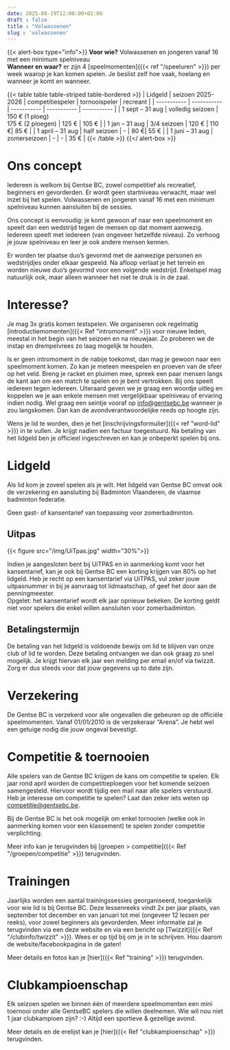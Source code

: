 ```yaml
---
date: 2025-08-19T12:00:00+02:00
draft : false
title : "Volwassenen"
slug : 'volwassenen'
---
```

{{< alert-box type="info">}}
**Voor wie?** Volwassenen en jongeren vanaf 16 met een minimum spelniveau  
**Wanneer en waar?** er zijn 4 [speelmomenten]({{< ref "/speeluren" >}}) per week waarop je kan komen spelen. Je beslist zelf hoe vaak, hoelang en wanneer je komt en wanneer.  

{{< table table table-striped table-bordered >}}
| Lidgeld  | seizoen 2025-2026 | competitiespeler | tornooispeler | recreant |
| ----------- | ----------- | ----------- | ----------- | ----------- |
| 1 sept – 31 aug | volledig seizoen | 150 € (1 ploeg) <br> 175 € (2 ploegen) | 125 € |  105 € |
| 1 jan – 31 aug | 3/4 seizoen | 120 € | 110 €|  85 € |
| 1 april – 31 aug | half seizoen | - | 80 €|  55 € |
| 1 juni – 31 aug | zomerseizoen | - | - |  35 € |
{{< /table >}}
{{</ alert-box >}}


# Ons concept

Iedereen is welkom bij Gentse BC, zowel competitief als recreatief, beginners en gevorderden. Er wordt geen startniveau verwacht, maar wel inzet bij het spelen. Volwassenen en jongeren vanaf 16 met een minimum spelniveau kunnen aansluiten bij de sessies.

Ons concept is eenvoudig: je komt gewoon af naar een speelmoment en speelt dan een wedstrijd tegen de mensen op dat moment aanwezig. Iedereen speelt met iedereen (van ongeveer hetzelfde niveau). Zo verhoog je jouw spelniveau en leer je ook andere mensen kennen.

Er worden ter plaatse duo’s gevormd met de aanwezige personen en wedstrijdjes onder elkaar gespeeld. Na afloop verlaat je het terrein en worden nieuwe duo’s gevormd voor een volgende wedstrijd. Enkelspel mag natuurlijk ook, maar alleen wanneer het niet te druk is in de zaal.

# Interesse?

Je mag 3x gratis komen testspelen.
We organiseren ook regelmatig [introductiemomenten]({{< Ref "intromoment" >}}) voor nieuwe leden, meestal in het begin van het seizoen en na nieuwjaar. Zo proberen we de instap en drempelvrees zo laag mogelijk te houden.

Is er geen intromoment in de nabije toekomst, dan mag je gewoon naar een speelmoment komen. Zo kan je meteen meespelen en proeven van de sfeer op het veld. Breng je racket en pluimen mee, spreek een paar mensen langs de kant aan om een match te spelen en je bent vertrokken. Bij ons speelt iedereen tegen iedereen.
Uiteraard geven we je graag een woordje uitleg en koppelen we je aan enkele mensen met vergelijkbaar spelniveau of ervaring indien nodig. Wel graag een seintje vooraf op info@gentsebc.be wanneer je zou langskomen. Dan kan de avondverantwoordelijke reeds op hoogte zijn.

Wens je lid te worden, dien je het [inschrijvingsformulier]({{< ref "word-lid" >}}) in te vullen. Je krijgt nadien een factuur toegestuurd. Na betaling van het lidgeld ben je officieel ingeschreven en kan je onbeperkt spelen bij ons.

# Lidgeld

Als lid kom je zoveel spelen als je wilt.
Het lidgeld van Gentse BC omvat ook de verzekering en aansluiting bij Badminton Vlaanderen, de vlaamse badminton federatie.

Geen gast- of kansentarief van toepassing voor zomerbadminton.

## Uitpas
{{< figure src="/img/UiTpas.jpg" width="30%">}}

Indien je aangesloten bent bij UiTPAS en in aanmerking komt voor het kansentarief, kan je ook bij Gentse BC een korting krijgen van 80% op het lidgeld. Heb je recht op een kansentarief via UiTPAS, vul zeker jouw uitpasnummer in bij je aanvraag tot lidmaatschap, of geef het door aan de penningmeester.  
Opgelet: het kansentarief wordt elk jaar opnieuw bekeken. De korting geldt niet voor spelers die enkel willen aansluiten voor zomerbadminton.


## Betalingstermijn
De betaling van het lidgeld is voldoende bewijs om lid te blijven van onze club of lid te worden.  Deze betaling ontvangen we dan ook graag zo snel mogelijk. Je krijgt hiervan elk jaar een melding per email en/of via twizzit. Zorg er dus steeds voor dat jouw gegevens up to date zijn.

# Verzekering

De Gentse BC is verzekerd voor alle ongevallen die gebeuren op de officiële speelmomenten. Vanaf 01/01/2010 is de verzekeraar “Arena”. Je hebt wel een getuige nodig die jouw ongeval bevestigt.

# Competitie & toernooien

Alle spelers van de Gentse BC krijgen de kans om competitie te spelen. Elk jaar rond april worden de competitieploegen voor het komende seizoen samengesteld. Hiervoor wordt tijdig een mail naar alle spelers verstuurd. Heb je interesse om competitie te spelen? Laat dan zeker iets weten op competitie@gentsebc.be.

Bij de Gentse BC is het ook mogelijk om enkel tornooien (welke ook in aanmerking komen voor een klassement) te spelen zonder competitie verplichting.

Meer info kan je terugvinden bij [groepen > competitie]({{< Ref "/groepen/competitie" >}}) terugvinden.
# Trainingen

Jaarlijks worden een aantal trainingssessies georganiseerd, toegankelijk voor wie lid is bij Gentse BC. Deze lessenreeks vindt 2x per jaar plaats, van september tot december en van januari tot mei (ongeveer 12 lessen per reeks), voor zowel beginners als gevorderden. Meer informatie zal je terugvinden via een  deze website en via een bericht op [Twizzit]({{< Ref "/clubinfo/twizzit" >}}). Wees er op tijd bij om je in te schrijven. Hou daarom de website/facebookpagina in de gaten!

Meer details en fotos kan je [hier]({{< Ref "training" >}}) terugvinden.

# Clubkampioenschap

Elk seizoen spelen we binnen één of meerdere speelmomenten een mini toernooi onder alle GentseBC spelers die willen deelnemen. Wie wil nou niet 1 jaar clubkampioen zijn? :-) Altijd een sportieve & gezellige avond. 

Meer details en de erelijst kan je [hier]({{< Ref "clubkampioenschap" >}}) terugvinden.




